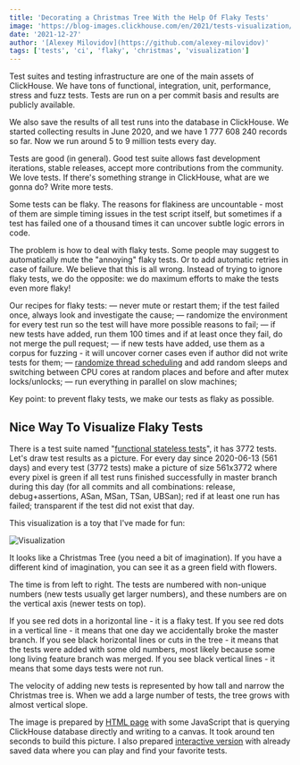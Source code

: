 ```yaml
---
title: 'Decorating a Christmas Tree With the Help Of Flaky Tests'
image: 'https://blog-images.clickhouse.com/en/2021/tests-visualization/tests.png'
date: '2021-12-27'
author: '[Alexey Milovidov](https://github.com/alexey-milovidov)'
tags: ['tests', 'ci', 'flaky', 'christmas', 'visualization']
---
```


Test suites and testing infrastructure are one of the main assets of ClickHouse. We have tons of functional, integration, unit, performance, stress and fuzz tests. Tests are run on a per commit basis and results are publicly available.

We also save the results of all test runs into the database in ClickHouse. We started collecting results in June 2020, and we have 1 777 608 240 records so far. Now we run around 5 to 9 million tests every day.

Tests are good (in general). Good test suite allows fast development iterations, stable releases, accept more contributions from the community. We love tests. If there's something strange in ClickHouse, what are we gonna do? Write more tests.

Some tests can be flaky. The reasons for flakiness are uncountable - most of them are simple timing issues in the test script itself, but sometimes if a test has failed one of a thousand times it can uncover subtle logic errors in code.

The problem is how to deal with flaky tests. Some people may suggest to automatically mute the "annoying" flaky tests. Or to add automatic retries in case of failure. We believe that this is all wrong. Instead of trying to ignore flaky tests, we do the opposite: we do maximum efforts to make the tests even more flaky!

Our recipes for flaky tests:
— never mute or restart them; if the test failed once, always look and investigate the cause;
— randomize the environment for every test run so the test will have more possible reasons to fail;
— if new tests have added, run them 100 times and if at least once they fail, do not merge the pull request;
— if new tests have added, use them as a corpus for fuzzing - it will uncover corner cases even if author did not write tests for them;
— [randomize thread scheduling](https://github.com/ClickHouse/ClickHouse/blob/master/src/Common/ThreadFuzzer.h) and add random sleeps and switching between CPU cores at random places and before and after mutex locks/unlocks;
— run everything in parallel on slow machines;

Key point: to prevent flaky tests, we make our tests as flaky as possible.

## Nice Way To Visualize Flaky Tests

There is a test suite named "[functional stateless tests](https://github.com/ClickHouse/ClickHouse/tree/master/tests/queries/0_stateless)", it has 3772 tests. Let's draw test results as a picture. For every day since 2020-06-13 (561 days) and every test (3772 tests) make a picture of size 561x3772 where every pixel is green if all test runs finished successfully in master branch during this day (for all commits and all combinations: release, debug+assertions, ASan, MSan, TSan, UBSan); red if at least one run has failed; transparent if the test did not exist that day.

This visualization is a toy that I've made for fun:

![Visualization](https://blog-images.clickhouse.com/en/2021/tests-visualization/tree_half.png)

It looks like a Christmas Tree (you need a bit of imagination). If you have a different kind of imagination, you can see it as a green field with flowers.

The time is from left to right. The tests are numbered with non-unique numbers (new tests usually get larger numbers), and these numbers are on the vertical axis (newer tests on top).

If you see red dots in a horizontal line - it is a flaky test. If you see red dots in a vertical line - it means that one day we accidentally broke the master branch. If you see black horizontal lines or cuts in the tree - it means that the tests were added with some old numbers, most likely because some long living feature branch was merged. If you see black vertical lines - it means that some days tests were not run.

The velocity of adding new tests is represented by how tall and narrow the Christmas tree is. When we add a large number of tests, the tree grows with almost vertical slope.

The image is prepared by [HTML page](https://github.com/ClickHouse/ClickHouse/pull/33185) with some JavaScript that is querying ClickHouse database directly and writing to a canvas. It took around ten seconds to build this picture. I also prepared [interactive version](https://blog-images.clickhouse.com/en/2021/tests-visualization/demo.html) with already saved data where you can play and find your favorite tests.
